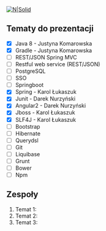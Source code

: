 [![N|Solid](http://ubezpieczenia.aviva.pl/img/corp_02/logo.png)](http://ubezpieczenia.aviva.pl/)

## Tematy do prezentacji
 - [x] Java 8 - Justyna Komarowska
 - [x] Gradle - Justyna Komarowska
 - [ ] REST/JSON Spring MVC
 - [ ] Restful  web service (REST/JSON)
 - [ ] PostgreSQL
 - [ ] SSO
 - [ ] Springboot
 - [x] Spring - Karol Łukaszuk
 - [x] Junit - Darek Nurzyński
 - [x] Angular2 - Darek Nurzyński
 - [x] Jboss - Karol Łukaszuk
 - [x] SLF4J - Karol Łukaszuk
 - [ ] Bootstrap
 - [ ] Hibernate
 - [ ] Querydsl
 - [ ] Git
 - [ ] Liquibase
 - [ ] Grunt
 - [ ] Bower
 - [ ] Npm
 
 ## Zespoły
 1. Temat 1:
 2. Temat 2:
 3. Temat 3:
